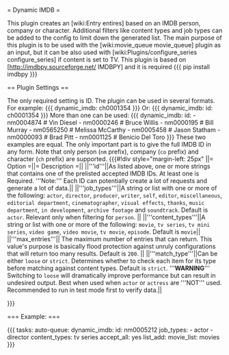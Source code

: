 = Dynamic IMDB =

This plugin creates an [wiki:Entry entires] based on an IMDB person, company or character. Additional filters like content types and job types can be added to the config to limit down the generated list.
The main purpose of this plugin is to be used with the [wiki:movie_queue movie_queue] plugin as an input, but it can be also used with [wiki:Plugins/configure_series configure_series] if content is set to TV.
This plugin is based on [http://imdbpy.sourceforge.net/ IMDBPY] and it is required {{{ pip install imdbpy }}}

== Plugin Settings ==

The only required setting is ID. The plugin can be used in several formats.
For example:
{{{
    dynamic_imdb: ch0001354
}}}
Or:
{{{
    dynamic_imdb: 
      id: ch0001354
}}}
More than one can be used:
{{{
    dynamic_imdb:
      id:
        - nm0004874 # Vin Diesel
        - nm0000246 # Bruce Willis
        - nm0000195 # Bill Murray 
        - nm0565250 # Melissa McCarthy
        - nm0005458 # Jason Statham
        - nm0000093 # Brad Pitt
        - nm0001125 # Benicio Del Toro
}}}
These two examples are equal. The only important part is to give the full IMDB ID in any form. Note that only person (`nm` prefix), company (`co` prefix) and character (`ch` prefix) are supported.
{{{#!div style="margin-left: 25px"
||= Option =||= Description =||
||'''id'''||As listed above, one or more strings that contains one of the prelisted accepted IMDB IDs. At least one is Required. '''Note:''' Each ID can potentially create a lot of requests and generate a lot of data.||
||'''job_types'''||A string or list with one or more of the following: `actor`, `director`, `producer`, `writer`, `self`, `editor`, `miscellaneous`, `editorial department`, `cinematographer`, `visual effects`, `thanks`, `music department`, `in development`, `archive footage` and `soundtrack`. Default is `actor`. Relevant only when filtering for `person`. ||
||'''content_types'''||A string or list with one or more of the following: `movie`, `tv series`, `tv mini series`, `video game`, `video movie`, `tv movie`, `episode`. Default is `movie`||
||'''max_entries'''|| The maximum number of entries that can return. This value's purpose is basically flood protection against unruly configurations that will return too many results. Default is `200`. ||
||'''match_type'''||Can be either `loose` or `strict`. Determines whether to check each item for its type before matching against content types. Default is `strict`. '''__WARNING__''' Switching to `loose` will dramatically improve performance but can result in undesired output. Best when used when `actor` or `actress` are '''NOT''' used. Recommended to run in test mode first to verify data.||

}}}

=== Example: ===

{{{
tasks:
  auto-queue:
    dynamic_imdb:
      id: nm0005212
      job_types:
        - actor
        - director
      content_types: tv series
    accept_all: yes
    list_add:
      movie_list: movies
}}}